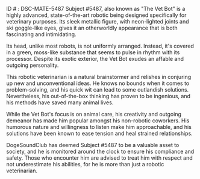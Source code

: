 ID # : DSC-MATE-5487
Subject #5487, also known as "The Vet Bot" is a highly advanced, state-of-the-art robotic being designed specifically for veterinary purposes. Its sleek metallic figure, with neon-lighted joints and ski goggle-like eyes, gives it an otherworldly appearance that is both fascinating and intimidating. 

Its head, unlike most robots, is not uniformly arranged. Instead, it's covered in a green, moss-like substance that seems to pulse in rhythm with its processor. Despite its exotic exterior, the Vet Bot exudes an affable and outgoing personality. 

This robotic veterinarian is a natural brainstormer and relishes in conjuring up new and unconventional ideas. He knows no bounds when it comes to problem-solving, and his quick wit can lead to some outlandish solutions. Nevertheless, his out-of-the-box thinking has proven to be ingenious, and his methods have saved many animal lives. 

While the Vet Bot's focus is on animal care, his creativity and outgoing demeanor has made him popular amongst his non-robotic coworkers. His humorous nature and willingness to listen make him approachable, and his solutions have been known to ease tension and heal strained relationships. 

DogeSoundClub has deemed Subject #5487 to be a valuable asset to society, and he is monitored around the clock to ensure his compliance and safety. Those who encounter him are advised to treat him with respect and not underestimate his abilities, for he is more than just a robotic veterinarian.